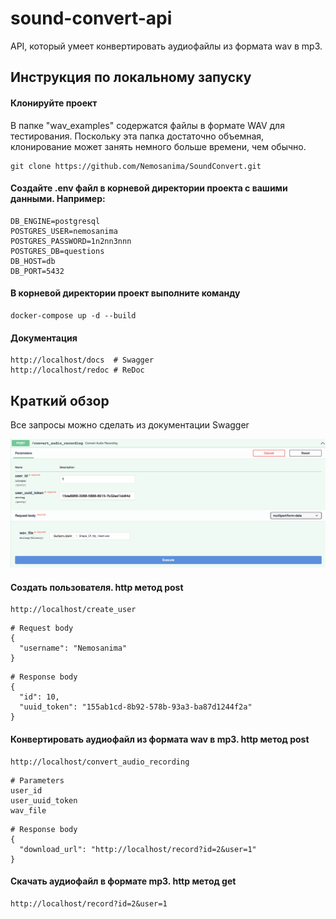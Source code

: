 # sound-convert-api

API, который умеет конвертировать аудиофайлы из формата wav в mp3.

## Инструкция по локальному запуску

#### Клонируйте проект
В папке "wav_examples" содержатся файлы в формате WAV для тестирования. Поскольку эта папка достаточно объемная, клонирование может занять немного больше времени, чем обычно.
```
git clone https://github.com/Nemosanima/SoundConvert.git
```
#### Создайте .env файл в корневой директории проекта с вашими данными. Например:
```
DB_ENGINE=postgresql
POSTGRES_USER=nemosanima
POSTGRES_PASSWORD=1n2nn3nnn
POSTGRES_DB=questions
DB_HOST=db
DB_PORT=5432
```
#### В корневой директории проект выполните команду
```
docker-compose up -d --build
```
#### Документация
```
http://localhost/docs  # Swagger
http://localhost/redoc # ReDoc
```
## Краткий обзор

Все запросы можно сделать из документации Swagger

![convert_audio_recording](https://github.com/Nemosanima/SoundConvert/blob/main/images/convert_audio_recording.png)

#### Создать пользователя. http метод post
```
http://localhost/create_user
```
```
# Request body
{
  "username": "Nemosanima"
}
```
```
# Response body
{
  "id": 10,
  "uuid_token": "155ab1cd-8b92-578b-93a3-ba87d1244f2a"
}
```
#### Конвертировать аудиофайл из формата wav в mp3. http метод post
```
http://localhost/convert_audio_recording
```
```
# Parameters
user_id
user_uuid_token
wav_file
```
```
# Response body
{
  "download_url": "http://localhost/record?id=2&user=1"
}
```
#### Скачать аудиофайл в формате mp3. http метод get
```
http://localhost/record?id=2&user=1
```
